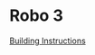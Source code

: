 # Robo 3

[Building Instructions](https://www.lego.com/cdn/product-assets/product.bi.core.pdf/4191042.pdf)
